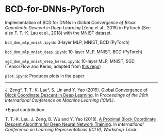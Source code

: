 # BCD-for-DNNs-PyTorch

Implementation of BCD for DNNs in *Global Convergence of Block Coordinate Descent in Deep Learning* (Zeng et al., 2019) in PyTorch (See also T. T.-K. Lau et al., 2018) with the MNIST dataset. 

```bcd_dnn_mlp_mnist.ipynb```: 3-layer MLP, MNIST, BCD (PyTorch)

```bcd_dnn_mlp_mnist_deep.ipynb```: 10-layer MLP, MNIST, BCD (PyTorch)

```sgd_dnn_mlp_mnist_deep_keras.ipynb```: 10-layer MLP, MNIST, SGD (TensorFlow and Keras; adapted from [this repo](https://github.com/timlautk/BCD-for-DNNs/tree/master/Keras))

```plot.ipynb```: Produces plots in the paper


***

J. Zeng*, T. T.-K. Lau*, S. Lin and Y. Yao (2019). [Global Convergence of Block Coordinate Descent in Deep Learning](http://proceedings.mlr.press/v97/zeng19a.html). In *Proceedings of the 36th International Conference on Machine Learning (ICML)*. 


&ast;Equal contribution

T. T.-K. Lau, J. Zeng, B. Wu and Y. Yao (2018). [A Proximal Block Coordinate Descent Algorithm for Deep Neural Network Training](https://openreview.net/forum?id=HycIjFkPM). In *International Conference on Learning Representations (ICLR), Workshop Track*. 

